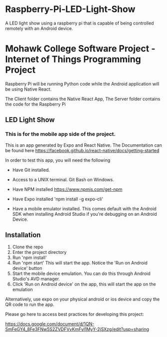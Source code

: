 # Raspberry-Pi-LED-Light-Show
A LED light show using a raspberry pi that is capable of being controlled remotely with an Android device.

# Mohawk College Software Project - Internet of Things Programming Project 

Raspberry Pi will be running Python code while the Android application will be using Native React.

The Client folder contains the Native React App, The Server folder contains the code for the Raspberry Pi

## LED Light Show 

### This is for the mobile app side of the project.

This is an app generated by Expo and React Native. The Documentation can be found here https://facebook.github.io/react-native/docs/getting-started

In order to test this app, you will need the following

- Have Git installed.

- Access to a UNIX terminal. Git Bash on Windows.

- Have NPM installed https://www.npmjs.com/get-npm

- Have Expo installed 'npm install -g expo-cli'

- Have a mobile emulator installed. This comes default with the Android SDK when installing Android Studio if you're debugging on an Android Device.

## Installation

1. Clone the repo
2. Enter the project directory
3. Run 'npm install'
3. Run 'npm start' This will start the app. Notice the 'Run on Android device' button
4. Start the mobile device emulation. You can do this through Android Studio's AVD manager. 
5. Click 'Run on Android device' on the app, this will start the app on the emulation

Alternatively, use expo on your physical android or ios device and copy the QR code to run the app.

Please go here to access best practices for developing this project:

https://docs.google.com/document/d/1QN-SmFeGY4_8Fe3FNw5S2ZVDFVvKmFvl1MyY-2jSXzg/edit?usp=sharing







